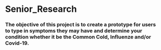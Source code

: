 # Senior_Research
 
### The objective of this project is to create a prototype for users to type in symptoms they may have and determine your condition whether it be the Common Cold, Influenze and/or Covid-19.
